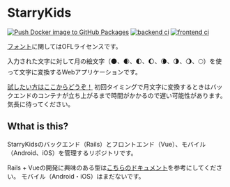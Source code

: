 # StarryKids

[![Push Docker image to GitHub Packages](https://github.com/Tatsumi0000/starry-kids/actions/workflows/push-docker-image.yml/badge.svg)](https://github.com/Tatsumi0000/starry-kids/actions/workflows/push-docker-image.yml)
[![backend ci](https://github.com/Tatsumi0000/starry-kids/actions/workflows/backend-ci.yml/badge.svg)](https://github.com/Tatsumi0000/starry-kids/actions/workflows/backend-ci.yml)
[![frontend ci](https://github.com/Tatsumi0000/starry-kids/actions/workflows/frontend-ci.yml/badge.svg)](https://github.com/Tatsumi0000/starry-kids/actions/workflows/frontend-ci.yml)

[フォント](https://github.com/Tatsumi0000/starry-kids/tree/main/web/backend/app/assets/fonts)に関してはOFLライセンスです。

入力された文字に対して月の絵文字（🌑、🌒、🌓、🌔、🌘、🌗、🌖、🌕）を使って文字に変換するWebアプリケーションです。

[試したい方はここからどうぞ！](https://starry-kids.soleil-luminas.com/)
初回タイミングで月文字に変換するときはバックエンドのコンテナが立ち上がるまで時間がかかるので遅い可能性があります。気長に待ってください。

## Wthat is this?
StarryKidsのバックエンド（Rails）とフロントエンド（Vue）、モバイル（Android、iOS）を管理するリポジトリです。

Rails + Vueの開発に興味のある型は[こちらのドキュメント](https://github.com/Tatsumi0000/starry-kids/tree/main/web/README.md)を参考にしてください。
モバイル（Android・iOS）はまだないです。
